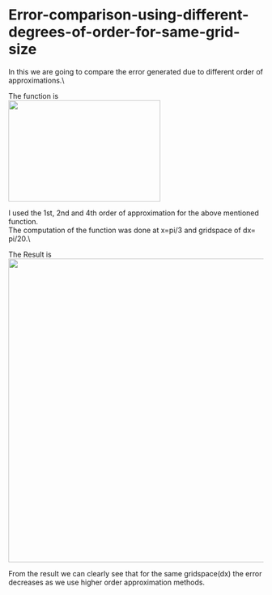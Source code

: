 # Error-comparison-using-different-degrees-of-order-for-same-grid-size
In this we are going to compare the error generated due to different order of approximations.\

The function is\
<img src="https://user-images.githubusercontent.com/74448981/105075379-b48f5100-5aaf-11eb-83c2-88c2cb179a55.png" height="200" width="300">

I used the 1st, 2nd and 4th order of approximation for the above mentioned function.\
The computation of the function was done at x=pi/3 and gridspace of dx= pi/20.\

The Result is\
<img src="https://user-images.githubusercontent.com/74448981/105624113-33381580-5e45-11eb-9579-03190fea36e1.JPG" height="600" width="800">

From the result we can clearly see that for the same gridspace(dx) the error decreases as we use higher order approximation methods.
